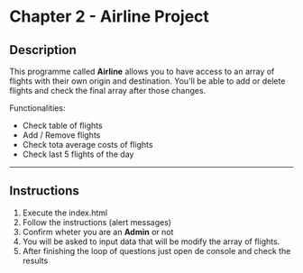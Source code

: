 # Chapter 2 - Airline Project

## Description

This programme called **Airline** allows you to have access to an array of flights with their own origin and destination. You'll be able to add or delete flights and check the final array after those changes.

Functionalities:

+ Check table of flights
+ Add / Remove flights
+ Check tota average costs of flights
+ Check last 5 flights of the day


***

## Instructions


1. Execute the index.html
2. Follow the instructions (alert messages)
3. Confirm wheter you are an **Admin** or not
3. You will be asked to input data that will be modify the array of flights.
4. After finishing the loop of questions just open de console and check the results
